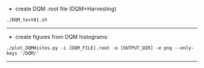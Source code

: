 
* create DQM .root file (DQM+Harvesting)

```
./DQM_test01.sh
```

--------------------------------------------------

* create figures from DQM histograms:

```
./plot_DQMHistos.py -i [DQM_FILE].root -o [OUTPUT_DIR] -e png --only-keys '/DQM/'
```

--------------------------------------------------

